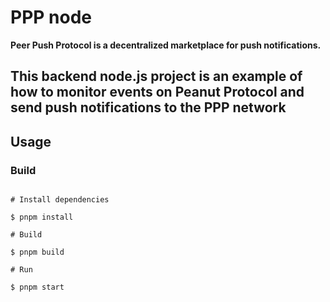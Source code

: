 # PPP node

**Peer Push Protocol is a decentralized marketplace for push notifications.**

## This backend node.js project is an example of how to monitor events on Peanut Protocol and send push notifications to the PPP network

## Usage

### Build

```shell

# Install dependencies

$ pnpm install

# Build

$ pnpm build

# Run

$ pnpm start

```
